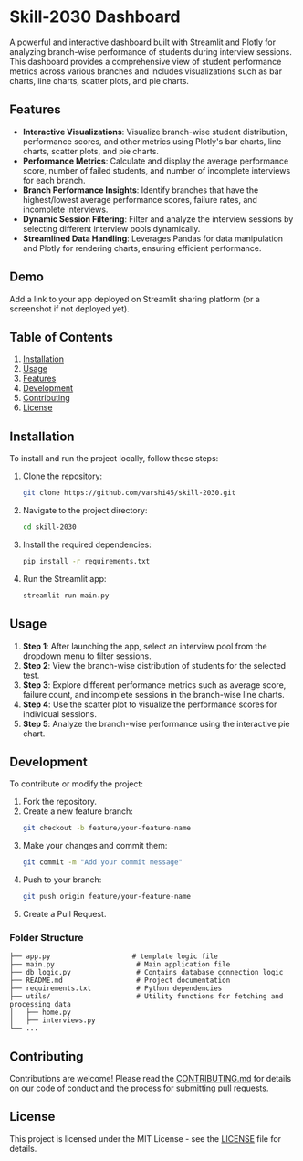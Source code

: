 # Skill-2030 Dashboard

A powerful and interactive dashboard built with Streamlit and Plotly for analyzing branch-wise performance of students during interview sessions. This dashboard provides a comprehensive view of student performance metrics across various branches and includes visualizations such as bar charts, line charts, scatter plots, and pie charts.

## Features

- **Interactive Visualizations**: Visualize branch-wise student distribution, performance scores, and other metrics using Plotly's bar charts, line charts, scatter plots, and pie charts.
- **Performance Metrics**: Calculate and display the average performance score, number of failed students, and number of incomplete interviews for each branch.
- **Branch Performance Insights**: Identify branches that have the highest/lowest average performance scores, failure rates, and incomplete interviews.
- **Dynamic Session Filtering**: Filter and analyze the interview sessions by selecting different interview pools dynamically.
- **Streamlined Data Handling**: Leverages Pandas for data manipulation and Plotly for rendering charts, ensuring efficient performance.

## Demo

Add a link to your app deployed on Streamlit sharing platform (or a screenshot if not deployed yet).

## Table of Contents

1. [Installation](#installation)
2. [Usage](#usage)
3. [Features](#features)
4. [Development](#development)
5. [Contributing](#contributing)
6. [License](#license)

## Installation

To install and run the project locally, follow these steps:

1. Clone the repository:
    ```bash
    git clone https://github.com/varshi45/skill-2030.git
    ```
   
2. Navigate to the project directory:
    ```bash
    cd skill-2030
    ```
   
3. Install the required dependencies:
    ```bash
    pip install -r requirements.txt
    ```

4. Run the Streamlit app:
    ```bash
    streamlit run main.py
    ```

## Usage

1. **Step 1**: After launching the app, select an interview pool from the dropdown menu to filter sessions.
2. **Step 2**: View the branch-wise distribution of students for the selected test.
3. **Step 3**: Explore different performance metrics such as average score, failure count, and incomplete sessions in the branch-wise line charts.
4. **Step 4**: Use the scatter plot to visualize the performance scores for individual sessions.
5. **Step 5**: Analyze the branch-wise performance using the interactive pie chart.

## Development

To contribute or modify the project:

1. Fork the repository.
2. Create a new feature branch:
    ```bash
    git checkout -b feature/your-feature-name
    ```
3. Make your changes and commit them:
    ```bash
    git commit -m "Add your commit message"
    ```
4. Push to your branch:
    ```bash
    git push origin feature/your-feature-name
    ```
5. Create a Pull Request.

### Folder Structure

```plaintext
├── app.py                    # template logic file
├── main.py                    # Main application file
├── db_logic.py                # Contains database connection logic
├── README.md                  # Project documentation
├── requirements.txt           # Python dependencies
├── utils/                     # Utility functions for fetching and processing data
│   ├── home.py
│   ├── interviews.py
└── ...
```

## Contributing

Contributions are welcome! Please read the [CONTRIBUTING.md](CONTRIBUTING.md) for details on our code of conduct and the process for submitting pull requests.

## License

This project is licensed under the MIT License - see the [LICENSE](LICENSE) file for details.
